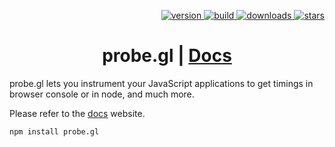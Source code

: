 <p align="right">
  <a href="https://npmjs.org/package/probe.gl">
    <img src="https://img.shields.io/npm/v/probe.gl.svg?style=flat-square" alt="version" />
  </a>
  <a href="https://travis-ci.com/uber-web/probe.gl">
    <img src="https://api.travis-ci.com/uber-web/probe.gl.svg?branch=master" alt="build" />
  </a>
  <a href="https://npmjs.org/package/probe.gl">
    <img src="https://img.shields.io/npm/dm/probe.gl.svg?style=flat-square" alt="downloads" />
  </a>
  <a href="http://starveller.sigsev.io/uber-web/probe.gl">
    <img src="http://starveller.sigsev.io/api/repos/uber-web/probe.gl/badge" alt="stars" />
  </a>
</p>

<h1 align="center">probe.gl | <a href="https://uber-web.github.io/probe.gl/#/documentation/overview">Docs</a></h1>

probe.gl lets you instrument your JavaScript applications to get timings in browser console or in node, and much more.

Please refer to the <a href="https://uber-web.github.io/probe.gl">docs</a> website.

```
npm install probe.gl
```
